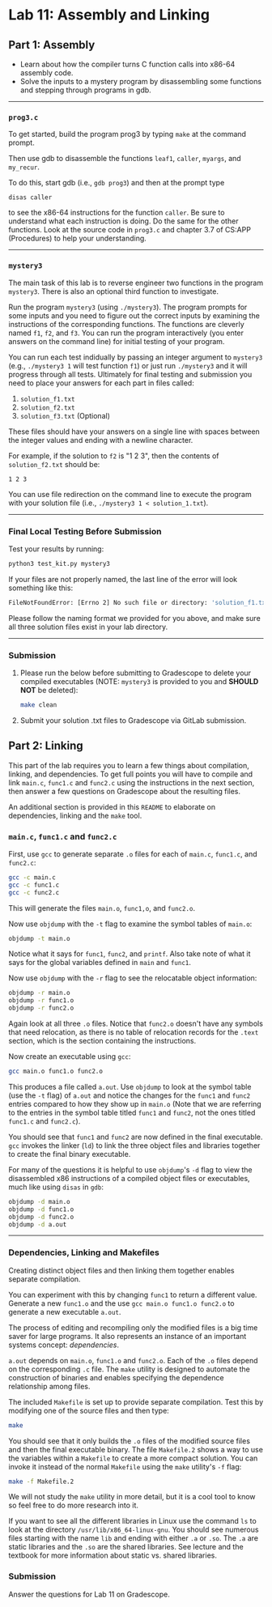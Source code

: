 # Lab 11: Assembly and Linking

## Part 1: Assembly

- Learn about how the compiler turns C function calls into x86-64 assembly code.
- Solve the inputs to a mystery program by disassembling some functions and
  stepping through programs in gdb.
---

### `prog3.c`

To get started, build the program prog3 by typing `make` at the command prompt.

Then use gdb to disassemble the functions `leaf1`, `caller`, `myargs`, and
`my_recur`.

To do this, start gdb (i.e., `gdb prog3`) and then at the prompt type

```
disas caller
```

to see the x86-64 instructions for the function `caller`.  Be sure to understand
what each instruction is doing. Do the same for the other functions. Look at the
source code in `prog3.c` and chapter 3.7 of CS:APP (Procedures) to help your
understanding.

---

### `mystery3`

The main task of this lab is to reverse engineer two functions in the program
`mystery3`. There is also an optional third function to investigate.

Run the program `mystery3` (using `./mystery3`). The program prompts for some
inputs and you need to figure out the correct inputs by examining the
instructions of the corresponding functions. The functions are cleverly named
`f1`, `f2`, and `f3`. You can run the program interactively (you enter answers
on the command line) for initial testing of your program.  

You can run each test indidually by passing an integer argument to `mystery3`
(e.g., `./mystery3 1` will test function `f1`) or just run `./mystery3` and it
will progress through all tests. Ultimately for final testing and submission you
need to place your answers for each part in files called:

1. `solution_f1.txt`
2. `solution_f2.txt`
3. `solution_f3.txt` (Optional)

These files should have your answers on a single line with spaces between the
integer values and ending with a newline character.

For example, if the solution to `f2` is "1 2 3", then the contents of
`solution_f2.txt` should be:

```text
1 2 3
```

You can use file redirection on the command line to execute the program with
your solution file (i.e., `./mystery3 1 < solution_1.txt`).

---

### Final Local Testing Before Submission

Test your results by running:

```bash
python3 test_kit.py mystery3
```

If your files are not properly named, the last line of the error will look
something like this:

```bash
FileNotFoundError: [Errno 2] No such file or directory: 'solution_f1.txt'
```

Please follow the naming format we provided for you above, and make sure all
three solution files exist in your lab directory.

---

### Submission

1. Please run the below before submitting to Gradescope to delete your compiled
   executables (NOTE: `mystery3` is provided to you and **SHOULD NOT** be
   deleted):

   ```bash
   make clean
   ```

2. Submit your solution .txt files to Gradescope via GitLab submission.

## Part 2: Linking

This part of the lab requires you to learn a few things about compilation, linking, 
and dependencies. To get full points you will have to compile and link `main.c`,
`func1.c` and `func2.c` using the instructions in the next section, then answer
a few questions on Gradescope about the resulting files.

An additional section is provided in this `README` to elaborate on dependencies,
linking and the `make` tool.


### `main.c`, `func1.c` and `func2.c`

First, use `gcc` to generate separate `.o` files for each of `main.c`,
`func1.c`, and `func2.c`:

```bash
gcc -c main.c
gcc -c func1.c
gcc -c func2.c
```

This will generate the files `main.o`, `func1,o`, and `func2.o`.

Now use `objdump` with the `-t` flag to examine the symbol tables of `main.o`:

```bash
objdump -t main.o
```

Notice what it says for `func1`, `func2`, and `printf`.  Also take note of what
it says for the global variables defined in `main` and `func1`.

Now use `objdump` with the `-r` flag to see the relocatable object information:

```bash
objdump -r main.o
objdump -r func1.o
objdump -r func2.o
```

Again look at all three `.o` files. Notice that `func2.o` doesn't have any
symbols that need relocation, as there is no table of relocation records for the
`.text` section, which is the section containing the instructions.

Now create an executable using `gcc`:

```bash
gcc main.o func1.o func2.o
```

This produces a file called `a.out`. Use `objdump` to look at the symbol table
(use the `-t` flag) of `a.out` and notice the changes for the `func1` and
`func2` entries compared to how they show up in `main.o` (Note that we are
referring to the entries in the symbol table titled `func1` and `func2`, not the
ones titled `func1.c` and `func2.c`).

You should see that `func1` and `func2` are now defined in the final executable.
`gcc` invokes the linker (`ld`) to link the three object files and libraries
together to create the final binary executable.

For many of the questions it is helpful to use `objdump`'s `-d` flag to view the
disassembled x86 instructions of a compiled object files or executables, much
like using `disas` in `gdb`:

```bash
objdump -d main.o
objdump -d func1.o
objdump -d func2.o
objdump -d a.out
```

---
### Dependencies, Linking and Makefiles

Creating distinct object files and then linking them together enables separate
compilation.  

You can experiment with this by changing `func1` to return a different value.
Generate a new `func1.o` and the use `gcc main.o func1.o func2.o` to generate a
new executable `a.out`.

The process of editing and recompiling only the modified files is a big time
saver for large programs. It also represents an instance of an important systems
concept: *dependencies*.

`a.out` depends on `main.o`, `func1.o` and `func2.o`.  Each of the `.o` files
depend on the corresponding `.c` file. The `make` utility is designed to
automate the construction of binaries and enables specifying the dependence
relationship among files.

The included `Makefile` is set up to provide separate compilation. Test this by
modifying one of the source files and then type:

```bash
make
```  

You should see that it only builds the `.o` files of the modified source files
and then the final executable binary. The file `Makefile.2` shows a way to use
the variables within a `Makefile` to create a more compact solution. You can
invoke it instead of the normal `Makefile` using the `make` utility's `-f` flag:

```bash
make -f Makefile.2
```

We will not study the `make` utility in more detail, but it is a cool tool to
know so feel free to do more research into it.

If you want to see all the different libraries in Linux use the command `ls` to
look at the directory `/usr/lib/x86_64-linux-gnu`.  You should see numerous
files starting with the name `lib` and ending with either `.a` or `.so`. The
`.a` are static libraries and the `.so` are the shared libraries.  See lecture
and the textbook for more information about static vs. shared libraries.

### Submission

Answer the questions for Lab 11 on Gradescope.